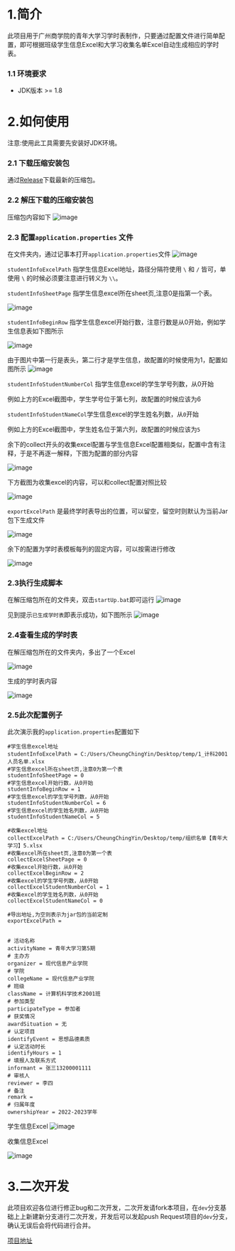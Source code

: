 # 1.简介
此项目用于广州商学院的青年大学习学时表制作，只要通过配置文件进行简单配置，即可根据班级学生信息Excel和大学习收集名单Excel自动生成相应的学时表。

### 1.1 环境要求
- JDK版本 >= 1.8

# 2.如何使用

注意:使用此工具需要先安装好JDK环境。

### 2.1 下载压缩安装包
通过[Release](https://github.com/CheungChingYin/YouthStudy/releases)下载最新的压缩包。

### 2.2 解压下载的压缩安装包
压缩包内容如下
![image](https://user-images.githubusercontent.com/20316736/231210326-b313bb3d-777a-468d-8704-d1602ec4d0d3.png)

### 2.3 配置`application.properties` 文件
在文件夹内，通过记事本打开`application.properties`文件
![image](https://user-images.githubusercontent.com/20316736/233511437-00f1093e-56fb-4e0d-bd57-06c7fac261e1.png)

`studentInfoExcelPath` 指学生信息Excel地址，路径分隔符使用 `\` 和 `/` 皆可，单使用 `\` 的时候必须要注意进行转义为 `\\`。

`studentInfoSheetPage` 指学生信息excel所在sheet页,注意0是指第一个表。

![image](https://user-images.githubusercontent.com/20316736/231212935-1aa77d1d-243e-4e17-b96c-9b06611275cc.png)

`studentInfoBeginRow` 指学生信息excel开始行数，注意行数是从0开始，例如学生信息表如下图所示

![image](https://user-images.githubusercontent.com/20316736/231214094-83548fbc-b0c5-49af-981e-e6516233effe.png)

由于图片中第一行是表头，第二行才是学生信息，故配置的时候使用为1，配置如图所示
![image](https://user-images.githubusercontent.com/20316736/231215532-2982c283-b49c-4e19-9d9a-e740a12f11d3.png)

`studentInfoStudentNumberCol` 指学生信息excel的学生学号列数，从0开始

例如上方的Excel截图中，学生学号位于第七列，故配置的时候应该为6

`studentInfoStudentNameCol`学生信息excel的学生姓名列数，从`0`开始

例如上方的Excel截图中，学生姓名位于第六列，故配置的时候应该为`5`

余下的collect开头的收集excel配置与学生信息Excel配置相类似，配置中含有注释，于是不再逐一解释，下图为配置的部分内容

![image](https://user-images.githubusercontent.com/20316736/231217688-e39d28df-8d07-480b-8340-61f0338d12e4.png)

下方截图为收集excel的内容，可以和collect配置对照比较

![image](https://user-images.githubusercontent.com/20316736/231222788-e4d481f2-ca4a-4819-b863-cc84bc50210d.png)

`exportExcelPath` 是最终学时表导出的位置，可以留空，留空时则默认为当前Jar包下生成文件

![image](https://user-images.githubusercontent.com/20316736/231220828-c4bd1bbb-3abe-4036-8396-fbc55927b1f0.png)

余下的配置为学时表模板每列的固定内容，可以按需进行修改

![image](https://user-images.githubusercontent.com/20316736/231221419-6d8888bd-9f6b-44eb-94da-0d55d5b8f597.png)

### 2.3执行生成脚本
在解压缩包所在的文件夹，双击`startUp.bat`即可运行
![image](https://user-images.githubusercontent.com/20316736/231223005-baee6f9c-30cc-48ed-b788-e8fee2698d02.png)

见到提示`已生成学时表`即表示成功，如下图所示
![image](https://user-images.githubusercontent.com/20316736/231223190-1b28d6cd-e61c-4dd2-b10e-eba89b18b49e.png)

### 2.4查看生成的学时表
在解压缩包所在的文件夹内，多出了一个Excel

![image](https://user-images.githubusercontent.com/20316736/231224227-667c4f77-a60f-4f5f-8343-27a79ba6bcd7.png)

生成的学时表内容

![image](https://user-images.githubusercontent.com/20316736/231224339-8d5cac29-50d6-4ab4-b13c-22da63dae8c8.png)



### 2.5此次配置例子

此次演示我的`application.properties`配置如下
```
#学生信息excel地址
studentInfoExcelPath = C:/Users/CheungChingYin/Desktop/temp/1_计科2001人员名单.xlsx
#学生信息excel所在sheet页,注意0为第一个表
studentInfoSheetPage = 0
#学生信息excel开始行数，从0开始
studentInfoBeginRow = 1
#学生信息excel的学生学号列数，从0开始
studentInfoStudentNumberCol = 6
#学生信息excel的学生姓名列数，从0开始
studentInfoStudentNameCol = 5

#收集excel地址
collectExcelPath = C:/Users/CheungChingYin/Desktop/temp/组织名单【青年大学习】5.xlsx
#收集excel所在sheet页,注意0为第一个表
collectExcelSheetPage = 0
#收集excel开始行数，从0开始
collectExcelBeginRow = 2
#收集excel的学生学号列数，从0开始
collectExcelStudentNumberCol = 1
#收集excel的学生姓名列数，从0开始
collectExcelStudentNameCol = 0

#导出地址,为空则表示为jar包的当前定制
exportExcelPath =


# 活动名称
activityName = 青年大学习第5期
# 主办方
organizer = 现代信息产业学院
# 学院
collegeName = 现代信息产业学院
# 班级
className = 计算机科学技术2001班
# 参加类型
participateType = 参加者
# 获奖情况
awardSituation = 无
# 认定项目
identifyEvent = 思想品德素质
# 认定活动时长
identifyHours = 1
# 填报人及联系方式
informant = 张三13200001111
# 审核人
reviewer = 李四
# 备注
remark =
# 归属年度
ownershipYear = 2022-2023学年
```


学生信息Excel
![image](https://user-images.githubusercontent.com/20316736/231223560-84f5d33d-664b-47c9-b072-7490c9ff6952.png)

收集信息Excel

![image](https://user-images.githubusercontent.com/20316736/231223635-8c49a3f5-85ca-4a9a-b4a1-ccde49c31359.png)

# 3.二次开发

此项目欢迎各位进行修正bug和二次开发，二次开发请fork本项目，在`dev`分支基础上上新建新分支进行二次开发，开发后可以发起push Request项目的`dev`分支，确认无误后会将代码进行合并。

[项目地址](https://github.com/CheungChingYin/YouthStudy)








